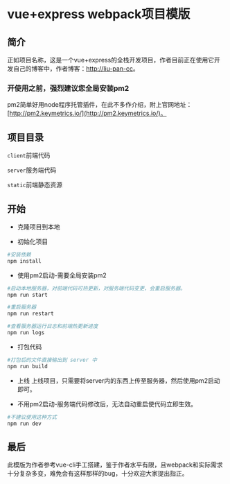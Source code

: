# vue+express webpack项目模版

## 简介
正如项目名称，这是一个vue+express的全栈开发项目，作者目前正在使用它开发自己的博客中，作者博客：[http://liu-pan-cc](http://liu-pan-cc)。

### 开使用之前，强烈建议您全局安装pm2
pm2简单好用node程序托管插件，在此不多作介绍，附上官网地址：[http://pm2.keymetrics.io/](http://pm2.keymetrics.io/)。

## 项目目录
`client`前端代码

`server`服务端代码

`static`前端静态资源


## 开始
- 克隆项目到本地

- 初始化项目

``` bash
#安装依赖
npm install
```

- 使用pm2启动-需要全局安装pm2

``` bash
#启动本地服务器，对前端代码可热更新，对服务端代码变更，会重启服务器。
npm run start

#重启服务器
npm run restart

#查看服务器运行日志和前端热更新进度
npm run logs
```

- 打包代码
``` bash
#打包后的文件直接输出到 server 中
npm run build
```

- 上线
上线项目，只需要将server内的东西上传至服务器，然后使用pm2启动即可。

- 不用pm2启动-服务端代码修改后，无法自动重启使代码立即生效。
``` bash
#不建议使用这种方式
npm run dev
```


## 最后
此模版为作者参考vue-cli手工搭建，鉴于作者水平有限，且webpack和实际需求十分复杂多变，难免会有这样那样的bug，十分欢迎大家提出指正。